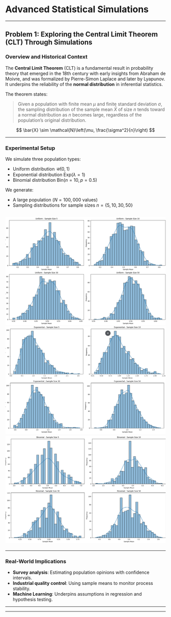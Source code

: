 #  Advanced Statistical Simulations

---

##  Problem 1: Exploring the Central Limit Theorem (CLT) Through Simulations

###  Overview and Historical Context

The **Central Limit Theorem** (CLT) is a fundamental result in probability theory that emerged in the 18th century with early insights from Abraham de Moivre, and was formalized by Pierre-Simon Laplace and later by Lyapunov. It underpins the reliability of the **normal distribution** in inferential statistics.

The theorem states:

> Given a population with finite mean $\mu$ and finite standard deviation $\sigma$, the sampling distribution of the sample mean $\bar{X}$ of size $n$ tends toward a normal distribution as $n$ becomes large, regardless of the population’s original distribution.


$$
\bar{X} \sim \mathcal{N}\left(\mu, \frac{\sigma^2}{n}\right)
$$

---

###  Experimental Setup

We simulate three population types:

- Uniform distribution $\mathcal{U}(0,1)$
- Exponential distribution $\text{Exp}(\lambda = 1)$
- Binomial distribution $\text{Bin}(n=10, p=0.5)$

We generate:
- A large population ($N = 100,000$ values)
- Sampling distributions for sample sizes $n = \{5, 10, 30, 50\}$

![alt text](image-4.png)
![alt text](image-5.png)
![alt text](image-6.png)
---



---

###  Real-World Implications

- **Survey analysis**: Estimating population opinions with confidence intervals.
- **Industrial quality control**: Using sample means to monitor process stability.
- **Machine Learning**: Underpins assumptions in regression and hypothesis testing.

---



---




